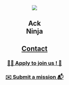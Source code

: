 <section align='center'> 
  <img src="https://c.tenor.com/GBYqevwUXwEAAAAM/matrix-neo.gif" />
  <h1>Ack</br>Ninja</h1>  
  <h2><a href="https://forms.gle/McDmGAsQQ6NCsRLX9"></a></h2>
</section>
<section align='center'> 
  <h2><a href="mailto:contact@ack.ninja">Contact</a></h1>
  <h3><a href="https://forms.gle/McDmGAsQQ6NCsRLX9">🧑‍💻 Apply to join us ! 🚀</a></h3>
    <h3><a href="https://forms.gle/Ctas6XF1WnebQDTS6">✉️ Submit a mission 📬</a></h3>
</section>
